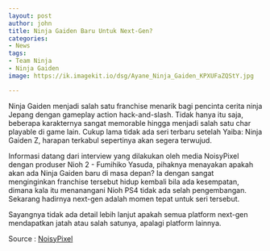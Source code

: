 ```yaml
---
layout: post
author: john
title: Ninja Gaiden Baru Untuk Next-Gen?
categories:
- News
tags:
- Team Ninja
- Ninja Gaiden
image: https://ik.imagekit.io/dsg/Ayane_Ninja_Gaiden_KPXUFaZQStY.jpg

---
```

Ninja Gaiden menjadi salah satu franchise menarik bagi pencinta cerita ninja Jepang dengan gameplay action hack-and-slash. Tidak hanya itu saja, beberapa karakternya sangat memorable hingga menjadi salah satu char playable di game lain. Cukup lama tidak ada seri terbaru setelah Yaiba: Ninja Gaiden Z, harapan terkabul sepertinya akan segera terwujud.

Informasi datang dari interview yang dilakukan oleh media NoisyPixel dengan produser Nioh 2 - Fumihiko Yasuda, pihaknya menayakan apakah akan ada Ninja Gaiden baru di masa depan? Ia dengan sangat menginginkan franchise tersebut hidup kembali bila ada kesempatan, dimana kala itu menanangani Nioh PS4 tidak ada selah pengembangan. Sekarang hadirnya next-gen adalah momen tepat untuk seri tersebut.

Sayangnya tidak ada detail lebih lanjut apakah semua platform next-gen mendapatkan jatah atau salah satunya, apalagi platform lainnya.

Source : [NoisyPixel](https://noisypixel.net/nioh-2-producer-thinks-new-console-generation-perfect-time-to-release-a-ninja-gaiden-game/)